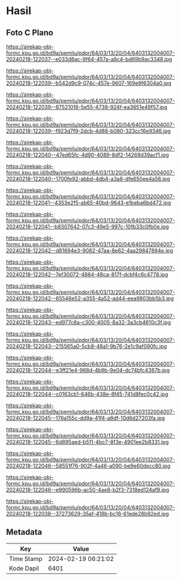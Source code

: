 # Hasil

## Foto C Plano

https://sirekap-obj-formc.kpu.go.id/bd9a/pemilu/pdpr/64/03/13/20/04/6403132004007-20240218-122037--e033d8ac-9f64-457a-a8c4-bd69b9ac3348.jpg

https://sirekap-obj-formc.kpu.go.id/bd9a/pemilu/pdpr/64/03/13/20/04/6403132004007-20240218-122039--b542d9c9-074c-457e-9607-169e9f6304a0.jpg

https://sirekap-obj-formc.kpu.go.id/bd9a/pemilu/pdpr/64/03/13/20/04/6403132004007-20240218-122039--87521016-5e55-4738-924f-ea3651e49f57.jpg

https://sirekap-obj-formc.kpu.go.id/bd9a/pemilu/pdpr/64/03/13/20/04/6403132004007-20240218-122039--f923d7f9-2dcb-4d88-b080-323cc16e9346.jpg

https://sirekap-obj-formc.kpu.go.id/bd9a/pemilu/pdpr/64/03/13/20/04/6403132004007-20240218-122040--47ed65fc-4d90-4089-8df2-14269d39acf1.jpg

https://sirekap-obj-formc.kpu.go.id/bd9a/pemilu/pdpr/64/03/13/20/04/6403132004007-20240218-122040--1700fe92-abbd-4db4-a3a8-dfe650ee4a56.jpg

https://sirekap-obj-formc.kpu.go.id/bd9a/pemilu/pdpr/64/03/13/20/04/6403132004007-20240218-122041--4353e2f5-ab65-40bd-9643-e1beba6bd472.jpg

https://sirekap-obj-formc.kpu.go.id/bd9a/pemilu/pdpr/64/03/13/20/04/6403132004007-20240218-122041--b8307642-07c3-49e5-997c-10fb33c0fb0e.jpg

https://sirekap-obj-formc.kpu.go.id/bd9a/pemilu/pdpr/64/03/13/20/04/6403132004007-20240218-122042--d81694e3-9082-47aa-8e62-4aa29847894e.jpg

https://sirekap-obj-formc.kpu.go.id/bd9a/pemilu/pdpr/64/03/13/20/04/6403132004007-20240218-122042--7ef30072-4884-48ca-817f-dcbf4c6c4778.jpg

https://sirekap-obj-formc.kpu.go.id/bd9a/pemilu/pdpr/64/03/13/20/04/6403132004007-20240218-122042--65548e52-a355-4a52-ad44-eea9803bb5b3.jpg

https://sirekap-obj-formc.kpu.go.id/bd9a/pemilu/pdpr/64/03/13/20/04/6403132004007-20240218-122043--ed977c8a-c300-4005-8a32-3a3cb4610c3f.jpg

https://sirekap-obj-formc.kpu.go.id/bd9a/pemilu/pdpr/64/03/13/20/04/6403132004007-20240218-122043--215565a0-5cb8-48a1-9b76-2e1c9af090fc.jpg

https://sirekap-obj-formc.kpu.go.id/bd9a/pemilu/pdpr/64/03/13/20/04/6403132004007-20240218-122044--e3ff21e4-968d-4b9b-9e04-dc74bfc4387b.jpg

https://sirekap-obj-formc.kpu.go.id/bd9a/pemilu/pdpr/64/03/13/20/04/6403132004007-20240218-122044--c0163cb1-646b-438e-8f45-741d8fec0c42.jpg

https://sirekap-obj-formc.kpu.go.id/bd9a/pemilu/pdpr/64/03/13/20/04/6403132004007-20240218-122045--176a155c-dd9a-41f4-a8df-10d6d27203fa.jpg

https://sirekap-obj-formc.kpu.go.id/bd9a/pemilu/pdpr/64/03/13/20/04/6403132004007-20240218-122045--6d895aed-b511-4bc7-8f3e-4901ee2b8331.jpg

https://sirekap-obj-formc.kpu.go.id/bd9a/pemilu/pdpr/64/03/13/20/04/6403132004007-20240218-122046--58551f76-902f-4a46-a090-be9e60decc80.jpg

https://sirekap-obj-formc.kpu.go.id/bd9a/pemilu/pdpr/64/03/13/20/04/6403132004007-20240218-122046--e990596b-ac50-4ae8-b2f3-7318ed124af9.jpg

https://sirekap-obj-formc.kpu.go.id/bd9a/pemilu/pdpr/64/03/13/20/04/6403132004007-20240218-122038--37273629-35af-418b-bc16-61ede28b92ed.jpg


## Metadata

| Key        | Value               |
| ---------- | ------------------- |
| Time Stamp | 2024-02-19 06:21:02 |
| Kode Dapil | 6401                |



